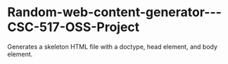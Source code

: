 # Random-web-content-generator---CSC-517-OSS-Project

Generates a skeleton HTML file with a doctype, head element, and body element.

